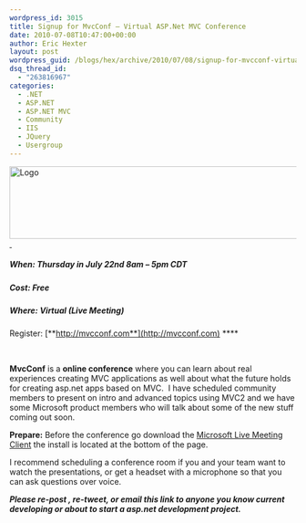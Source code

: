 ```yaml
---
wordpress_id: 3015
title: Signup for MvcConf – Virtual ASP.Net MVC Conference
date: 2010-07-08T10:47:00+00:00
author: Eric Hexter
layout: post
wordpress_guid: /blogs/hex/archive/2010/07/08/signup-for-mvcconf-virtual-asp-net-mvc-conference.aspx
dsq_thread_id:
  - "263816967"
categories:
  - .NET
  - ASP.NET
  - ASP.NET MVC
  - Community
  - IIS
  - JQuery
  - Usergroup
---
```

[<img height="127" width="640" src="http://mvcconf.com/images/logo.png" alt="Logo" border="0" style="border-bottom: 0px;border-left: 0px;border-top: 0px;border-right: 0px" />&nbsp;](http://mvcconf.com/)

##### When: **Thursday in July 22nd 8am &#8211; 5pm CDT**

##### Cost: **Free**

##### Where: **Virtual (Live Meeting)**

Register: [**http://mvcconf.com**](http://mvcconf.com) ****

&nbsp;

**MvcConf** is a **online conference** where you can learn about real experiences creating MVC applications as well about what the future holds for creating asp.net apps based on MVC.&nbsp; I have scheduled community members to present on intro and advanced topics using MVC2 and we have some Microsoft product members who will talk about some of the new stuff coming out soon.

**Prepare:** Before the conference go download the [Microsoft Live Meeting Client](http://office.microsoft.com/en-us/help/HA101733831033.aspx) the install is located at the bottom of the page.

I recommend scheduling a conference room if you and your team want to watch the presentations, or get a headset with a microphone so that you can ask questions over voice. 

_**Please re-post , re-tweet, or email this link to anyone you know current developing or about to start a asp.net development project.**_